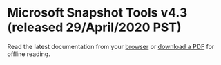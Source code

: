 # Microsoft Snapshot Tools v4.3 (released 29/April/2020 PST)

Read the latest documentation from your [browser](.//Microsoft%20Snapshot%20Tools%20for%20SAP%20HANA%20on%20Azure%20v4.3.md)
or [download a PDF](.//Microsoft%20Snapshot%20Tools%20for%20SAP%20HANA%20on%20Azure%20v4.3.pdf) for offline reading.
